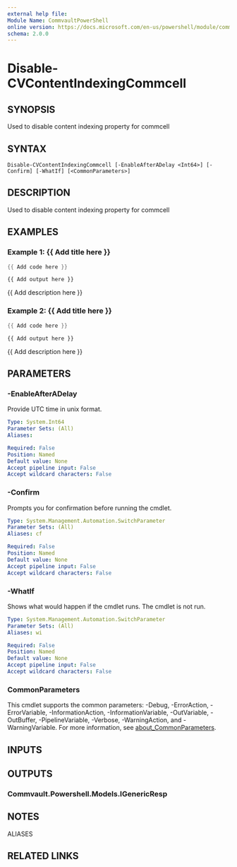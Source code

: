 ```yaml
---
external help file:
Module Name: CommvaultPowerShell
online version: https://docs.microsoft.com/en-us/powershell/module/commvaultpowershell/disable-cvcontentindexingcommcell
schema: 2.0.0
---
```


# Disable-CVContentIndexingCommcell

## SYNOPSIS
Used to disable content indexing property for commcell

## SYNTAX

```
Disable-CVContentIndexingCommcell [-EnableAfterADelay <Int64>] [-Confirm] [-WhatIf] [<CommonParameters>]
```

## DESCRIPTION
Used to disable content indexing property for commcell

## EXAMPLES

### Example 1: {{ Add title here }}
```powershell
{{ Add code here }}
```

```output
{{ Add output here }}
```

{{ Add description here }}

### Example 2: {{ Add title here }}
```powershell
{{ Add code here }}
```

```output
{{ Add output here }}
```

{{ Add description here }}

## PARAMETERS

### -EnableAfterADelay
Provide UTC time in unix format.

```yaml
Type: System.Int64
Parameter Sets: (All)
Aliases:

Required: False
Position: Named
Default value: None
Accept pipeline input: False
Accept wildcard characters: False
```

### -Confirm
Prompts you for confirmation before running the cmdlet.

```yaml
Type: System.Management.Automation.SwitchParameter
Parameter Sets: (All)
Aliases: cf

Required: False
Position: Named
Default value: None
Accept pipeline input: False
Accept wildcard characters: False
```

### -WhatIf
Shows what would happen if the cmdlet runs.
The cmdlet is not run.

```yaml
Type: System.Management.Automation.SwitchParameter
Parameter Sets: (All)
Aliases: wi

Required: False
Position: Named
Default value: None
Accept pipeline input: False
Accept wildcard characters: False
```

### CommonParameters
This cmdlet supports the common parameters: -Debug, -ErrorAction, -ErrorVariable, -InformationAction, -InformationVariable, -OutVariable, -OutBuffer, -PipelineVariable, -Verbose, -WarningAction, and -WarningVariable. For more information, see [about_CommonParameters](http://go.microsoft.com/fwlink/?LinkID=113216).

## INPUTS

## OUTPUTS

### Commvault.Powershell.Models.IGenericResp

## NOTES

ALIASES

## RELATED LINKS

